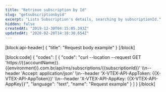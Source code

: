 ```yaml
---
title: "Retrieve subscription by Id"
slug: "getsubscriptionbyid"
excerpt: "Lists Subscription's details, searching by subscriptionId."
hidden: false
createdAt: "2019-12-30T04:15:05.393Z"
updatedAt: "2020-02-28T14:18:38.654Z"
---
```

[block:api-header]
{
  "title": "Request body example"
}
[/block]

[block:code]
{
  "codes": [
    {
      "code": "curl --location --request GET 'https://{{accountName}}.{{environment}}.com.br/api/rns/subscriptions/{{subscriptionId}}' \\\n--header 'Accept: application/json' \\\n--header 'X-VTEX-API-AppToken: {{X-VTEX-API-AppToken}}' \\\n--header 'X-VTEX-API-AppKey: {{X-VTEX-API-AppKey}}'",
      "language": "text",
      "name": "Request example"
    }
  ]
}
[/block]